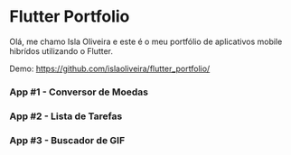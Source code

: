 # Flutter Portfolio

Olá, me chamo Isla Oliveira e este é o meu portfólio de aplicativos mobile hibrídos utilizando o Flutter.

Demo: https://github.com/islaoliveira/flutter_portfolio/

### App #1 - Conversor de Moedas

### App #2 - Lista de Tarefas

### App #3 - Buscador de GIF
